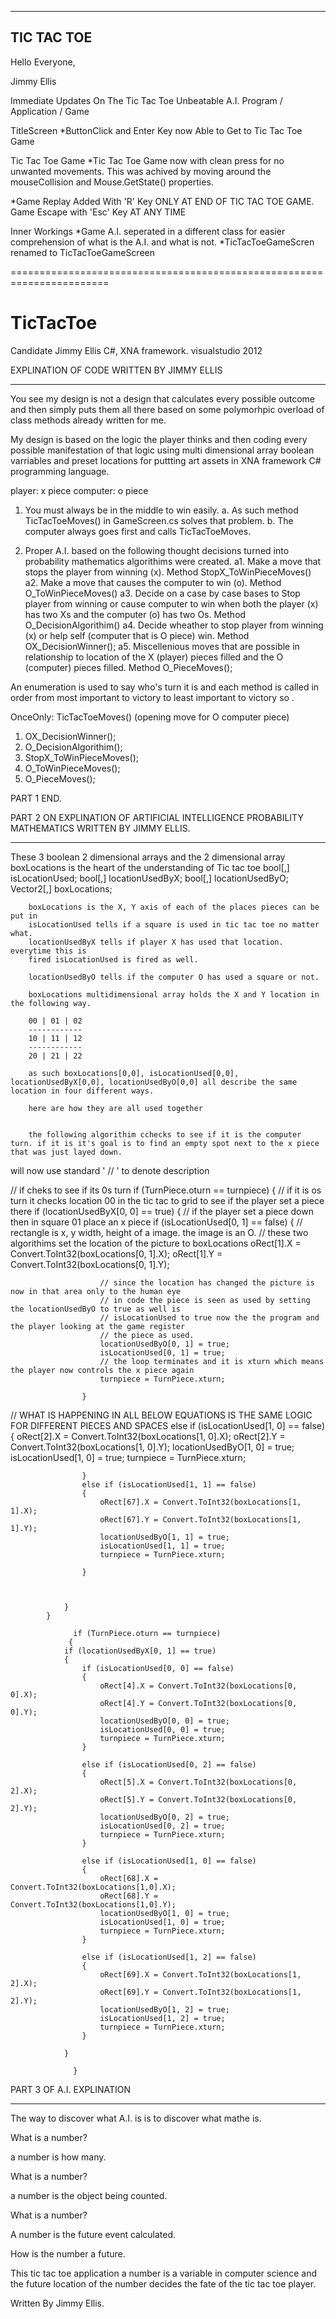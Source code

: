 -----------
TIC TAC TOE
-----------
Hello Everyone,

Jimmy Ellis

Immediate Updates On The Tic Tac Toe Unbeatable A.I. Program / Application / Game


TitleScreen
*ButtonClick and Enter Key now Able to Get to Tic Tac Toe Game


Tic Tac Toe Game 
*Tic Tac Toe Game now with clean press for no unwanted movements.
This was achived by moving around the mouseCollision and Mouse.GetState() properties. 

*Game Replay Added With 'R' Key ONLY AT END OF TIC TAC TOE GAME.
Game Escape with 'Esc' Key AT ANY TIME


Inner Workings 
*Game A.I. seperated in a different class for easier comprehension of what is the A.I. and what is not.
*TicTacToeGameScren renamed to TicTacToeGameScreen 




=======================================================================








TicTacToe
=========

Candidate Jimmy Ellis 
C#, XNA framework.
visualstudio 2012

EXPLINATION OF CODE WRITTEN BY JIMMY ELLIS 
_____________________________________________


You see my design is not a design that calculates every possible outcome and then simply puts them all there based on some polymorhpic overload of class methods already written for me. 


My design is based on the logic the player thinks and then coding every possible manifestation of that logic using multi dimensional array boolean varriables and preset locations for puttting art assets in XNA framework C# programming language.

player: x piece
computer: o piece
1. You must always be in the middle to win easily.
a. As such method TicTacToeMoves() in GameScreen.cs  solves that problem.
b. The computer always goes first and calls TicTacToeMoves.

2. Proper A.I. based on the following thought decisions turned into probability mathematics algorithims were created.
a1. Make a move that stops the player from winning (x). Method StopX_ToWinPieceMoves()
a2. Make a move that causes the computer to win (o).  Method  O_ToWinPieceMoves()
a3. Decide on a case by case bases to Stop player from winning or cause computer to win when both the player (x) has two Xs and the computer (o) has two Os.  Method O_DecisionAlgorithim()
a4. Decide wheather to stop player from winning (x) or help self (computer that is O piece) win.
Method OX_DecisionWinner();
a5. Miscellenious moves that are possible in relationship to location of the X (player) pieces
filled and the O (computer) pieces filled. Method O_PieceMoves();


An enumeration is used to say who's turn it is and each method is called in order from most
important to victory to least important to victory so .

OnceOnly: TicTacToeMoves()  (opening move for O computer piece)

1.    OX_DecisionWinner();
2.  O_DecisionAlgorithim();
3.  StopX_ToWinPieceMoves();
4.   O_ToWinPieceMoves();
5.  O_PieceMoves();




PART 1 END.





PART 2 ON EXPLINATION OF ARTIFICIAL INTELLIGENCE PROBABILITY MATHEMATICS WRITTEN BY JIMMY ELLIS.
________________________________________________________________________________________________

These 3 boolean 2 dimensional arrays and the 2 dimensional array boxLocations is the heart of the understanding of Tic tac toe
  bool[,] isLocationUsed; 
        bool[,] locationUsedByX;
        bool[,] locationUsedByO;
        Vector2[,] boxLocations;
        
        boxLocations is the X, Y axis of each of the places pieces can be put in 
        isLocationUsed tells if a square is used in tic tac toe no matter what.
        locationUsedByX tells if player X has used that location. everytime this is
        fired isLocationUsed is fired as well.
        
        locationUsedByO tells if the computer O has used a square or not.
        
        boxLocations multidimensional array holds the X and Y location in the following way.
        
        00 | 01 | 02
        ------------
        10 | 11 | 12
        ------------
        20 | 21 | 22
        
        as such boxLocations[0,0], isLocationUsed[0,0], locationUsedByX[0,0], locationUsedByO[0,0] all describe the same location in four different ways.
        
        here are how they are all used together
        
        
        the following algorithim cchecks to see if it is the computer turn. if it is it's goal is to find an empty spot next to the x piece that was just layed down.

will now use standard ' // ' to denote description


// if cheks to see if its 0s turn
 if (TurnPiece.oturn == turnpiece)
            {
              // if it is os turn it checks location 00 in the tic tac to grid to see if the player set a piece there
                if (locationUsedByX[0, 0] == true)
                {
                // if the player set a piece down then in square 01 place an x piece
                    if (isLocationUsed[0, 1] == false)
                    {
                        // rectangle is x, y width, height of a image. the image is an O.
                        // these two algorithims set the location of the picture to boxLocations
                        oRect[1].X = Convert.ToInt32(boxLocations[0, 1].X);
                        oRect[1].Y = Convert.ToInt32(boxLocations[0, 1].Y);
                        
                        // since the location has changed the picture is now in that area only to the human eye
                        // in code the piece is seen as used by setting the locationUsedByO to true as well is 
                        // isLocationUsed to true now the the program and the player looking at the game register
                        // the piece as used.
                        locationUsedByO[0, 1] = true;
                        isLocationUsed[0, 1] = true;
                        // the loop terminates and it is xturn which means the player now controls the x piece again
                        turnpiece = TurnPiece.xturn;

                    }

// WHAT IS HAPPENING IN ALL BELOW EQUATIONS IS THE SAME LOGIC FOR DIFFERENT PIECES AND SPACES
                    else if (isLocationUsed[1, 0] == false)
                    {
                        oRect[2].X = Convert.ToInt32(boxLocations[1, 0].X);
                        oRect[2].Y = Convert.ToInt32(boxLocations[1, 0].Y);
                        locationUsedByO[1, 0] = true;
                        isLocationUsed[1, 0] = true;
                        turnpiece = TurnPiece.xturn;

                    }
                    else if (isLocationUsed[1, 1] == false)
                    {
                        oRect[67].X = Convert.ToInt32(boxLocations[1, 1].X);
                        oRect[67].Y = Convert.ToInt32(boxLocations[1, 1].Y);
                        locationUsedByO[1, 1] = true;
                        isLocationUsed[1, 1] = true;
                        turnpiece = TurnPiece.xturn;

                    }



                }
            }

                  if (TurnPiece.oturn == turnpiece)
                 {
                if (locationUsedByX[0, 1] == true)
                {
                    if (isLocationUsed[0, 0] == false)
                    {
                        oRect[4].X = Convert.ToInt32(boxLocations[0, 0].X);
                        oRect[4].Y = Convert.ToInt32(boxLocations[0, 0].Y);
                        locationUsedByO[0, 0] = true;
                        isLocationUsed[0, 0] = true;
                        turnpiece = TurnPiece.xturn;
                    }

                    else if (isLocationUsed[0, 2] == false)
                    {
                        oRect[5].X = Convert.ToInt32(boxLocations[0, 2].X);
                        oRect[5].Y = Convert.ToInt32(boxLocations[0, 2].Y);
                        locationUsedByO[0, 2] = true;
                        isLocationUsed[0, 2] = true;
                        turnpiece = TurnPiece.xturn;
                    }

                    else if (isLocationUsed[1, 0] == false)
                    {
                        oRect[68].X = Convert.ToInt32(boxLocations[1,0].X);
                        oRect[68].Y = Convert.ToInt32(boxLocations[1,0].Y);
                        locationUsedByO[1, 0] = true;
                        isLocationUsed[1, 0] = true;
                        turnpiece = TurnPiece.xturn;
                    }

                    else if (isLocationUsed[1, 2] == false)
                    {
                        oRect[69].X = Convert.ToInt32(boxLocations[1, 2].X);
                        oRect[69].Y = Convert.ToInt32(boxLocations[1, 2].Y);
                        locationUsedByO[1, 2] = true;
                        isLocationUsed[1, 2] = true;
                        turnpiece = TurnPiece.xturn;
                    }
                    
                }

                  }
                  
                  

 PART 3 OF A.I. EXPLINATION
 _______________________________________
 
 
 
 
The way to discover what A.I. is is to discover what mathe is.


What is a number?

a number is how many.

What is a number?

a number is the object being counted.

What is a number?

A number is the future event calculated.


How is the number a future.

This tic tac toe application a number is a variable in computer science and the future location 
of the number decides the fate of the tic tac toe player.




Written By Jimmy Ellis.

